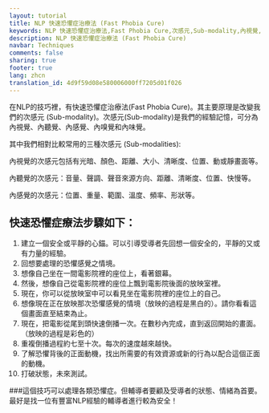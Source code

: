 ```yaml
---
layout: tutorial
title: NLP 快速恐懼症治療法 (Fast Phobia Cure)
keywords: NLP 快速恐懼症治療法,Fast Phobia Cure,次感元,Sub-modality,內視覺,內聽覺,內感覺,內嗅覺,內味覺
description: NLP 快速恐懼症治療法 (Fast Phobia Cure)
navbar: Techniques
comments: false
sharing: true
footer: true
lang: zhcn
translation_id: 4d9f59d08e580006000ff7205d01f026
---
```


在NLP的技巧裡，有快速恐懼症治療法(Fast Phobia Cure)。其主要原理是改變我們的次感元 (Sub-modality)。次感元(Sub-modality)是我們的經驗記憶，可分為內視覺、內聽覺、內感覺、內嗅覺和內味覺。

其中我們相對比較常用的三種次感元 (Sub-modalities):

內視覺的次感元包括有光暗、顏色、距離、大小、清晰度、位置、動或靜畫面等。

內聽覺的次感元：音量、聲調、聲音來源方向、距離、清晰度、位置、快慢等。

內感覺的次感元：位置、重量、範圍、溫度、頻率、形狀等。

## 快速恐懼症療法步驟如下：

1.  建立一個安全或平靜的心錨。可以引導受導者先回想一個安全的，平靜的又或有力量的經驗。
2.  回想要處理的恐懼感覺之情境。
3.  想像自己坐在一間電影院裡的座位上，看著銀幕。
4.  然後，想像自己從電影院裡的座位上飄到電影院後面的放映室裡。
5.  現在，你可以從放映室中可以看見坐在電影院裡的座位上的自己。
6.  想像現在正在放映那次恐懼感覺的情境（放映的過程是黑白的）。請你看看這個畫面直至結束為止。
7.  現在，把電影從尾到頭快速倒播一次。在數秒內完成，直到返回開始的畫面。（放映的過程是彩色的）
8.  重複倒播過程約七至十次。每次的速度越來越快。
9.  了解恐懼背後的正面動機，找出所需要的有效資源或新的行為以配合這個正面的動機。
10.  打破狀態，未來測試。

###這個技巧可以處理各類恐懼症。但輔導者要顧及受導者的狀態、情緒為首要。最好是找一位有豐富NLP經驗的輔導者進行較為安全！
